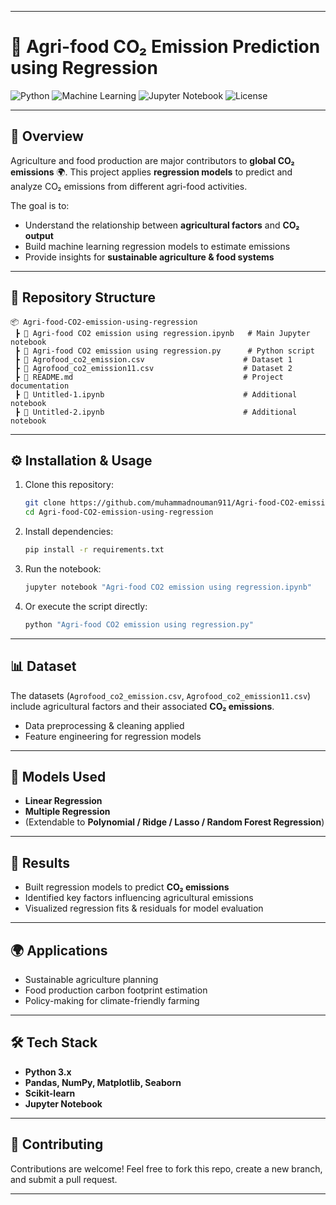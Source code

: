 
---

# 🌱 Agri-food CO₂ Emission Prediction using Regression

![Python](https://img.shields.io/badge/Python-3.x-blue?logo=python)
![Machine Learning](https://img.shields.io/badge/Machine%20Learning-Regression-green)
![Jupyter Notebook](https://img.shields.io/badge/Notebook-Jupyter-orange?logo=jupyter)
![License](https://img.shields.io/badge/License-MIT-lightgrey)

---

## 📌 Overview

Agriculture and food production are major contributors to **global CO₂ emissions** 🌍.
This project applies **regression models** to predict and analyze CO₂ emissions from different agri-food activities.

The goal is to:

* Understand the relationship between **agricultural factors** and **CO₂ output**
* Build machine learning regression models to estimate emissions
* Provide insights for **sustainable agriculture & food systems**

---

## 📂 Repository Structure

```
📦 Agri-food-CO2-emission-using-regression
 ┣ 📜 Agri-food CO2 emission using regression.ipynb   # Main Jupyter notebook
 ┣ 📜 Agri-food CO2 emission using regression.py      # Python script
 ┣ 📜 Agrofood_co2_emission.csv                      # Dataset 1
 ┣ 📜 Agrofood_co2_emission11.csv                    # Dataset 2
 ┣ 📜 README.md                                      # Project documentation
 ┣ 📜 Untitled-1.ipynb                               # Additional notebook
 ┣ 📜 Untitled-2.ipynb                               # Additional notebook
```

---

## ⚙️ Installation & Usage

1. Clone this repository:

   ```bash
   git clone https://github.com/muhammadnouman911/Agri-food-CO2-emission-using-regression.git
   cd Agri-food-CO2-emission-using-regression
   ```

2. Install dependencies:

   ```bash
   pip install -r requirements.txt
   ```

3. Run the notebook:

   ```bash
   jupyter notebook "Agri-food CO2 emission using regression.ipynb"
   ```

4. Or execute the script directly:

   ```bash
   python "Agri-food CO2 emission using regression.py"
   ```

---

## 📊 Dataset

The datasets (`Agrofood_co2_emission.csv`, `Agrofood_co2_emission11.csv`) include agricultural factors and their associated **CO₂ emissions**.

* Data preprocessing & cleaning applied
* Feature engineering for regression models

---

## 🧠 Models Used

* **Linear Regression**
* **Multiple Regression**
* (Extendable to **Polynomial / Ridge / Lasso / Random Forest Regression**)

---

## 🚀 Results

* Built regression models to predict **CO₂ emissions**
* Identified key factors influencing agricultural emissions
* Visualized regression fits & residuals for model evaluation

---

## 🌍 Applications

* Sustainable agriculture planning
* Food production carbon footprint estimation
* Policy-making for climate-friendly farming

---

## 🛠️ Tech Stack

* **Python 3.x**
* **Pandas, NumPy, Matplotlib, Seaborn**
* **Scikit-learn**
* **Jupyter Notebook**

---

## 🤝 Contributing

Contributions are welcome! Feel free to fork this repo, create a new branch, and submit a pull request.

---


